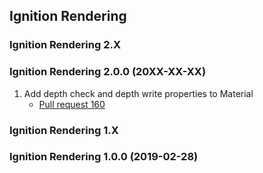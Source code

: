 ## Ignition Rendering

### Ignition Rendering 2.X

### Ignition Rendering 2.0.0 (20XX-XX-XX)

1. Add depth check and depth write properties to Material
    * [Pull request 160](https://bitbucket.org/ignitionrobotics/ign-common/pull-requests/160)

### Ignition Rendering 1.X

### Ignition Rendering 1.0.0 (2019-02-28)

